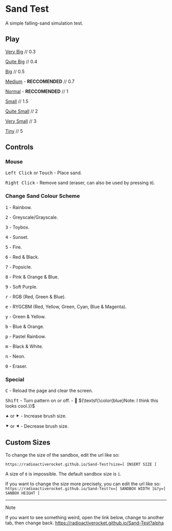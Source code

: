 # Sand Test
A simple falling-sand simulation test.

## Play
[Very Big](https://radioactiverocket.github.io/Sand-Test/?size=0.3&brush=50) // 0.3

[Quite Big](https://radioactiverocket.github.io/Sand-Test/?size=0.4&brush=40) // 0.4

[Big](https://radioactiverocket.github.io/Sand-Test/?size=0.5&brush=30) // 0.5

[Medium](https://radioactiverocket.github.io/Sand-Test/?size=0.7&brush=25) - **RECCOMENDED** // 0.7

[Normal](https://radioactiverocket.github.io/Sand-Test/?size=1) - **RECCOMENDED** // 1

[Small](https://radioactiverocket.github.io/Sand-Test/?size=1.5) // 1.5

[Quite Small](https://radioactiverocket.github.io/Sand-Test/?size=2&brush=15) // 2

[Very Small](https://radioactiverocket.github.io/Sand-Test/?size=3&brush=10) // 3

[Tiny](https://radioactiverocket.github.io/Sand-Test/?size=5&brush=3) // 5

## Controls
### Mouse

<kbd>Left Click</kbd> or <kbd>Touch</kbd> - Place sand.

<kbd>Right Click</kbd> - Remove sand (eraser, can also be used by pressing `0`).

### Change Sand Colour Scheme
<kbd>1</kbd> - Rainbow.

<kbd>2</kbd> - Greyscale/Grayscale.

<kbd>3</kbd> - Toybox.

<kbd>4</kbd> - Sunset.

<kbd>5</kbd> - Fire.

<kbd>6</kbd> - Red & Black.

<kbd>7</kbd> - Popsicle.

<kbd>8</kbd> - Pink & Orange & Blue.

<kbd>9</kbd> - Soft Purple.

<kbd>r</kbd> - RGB (Red, Green & Blue).

<kbd>e</kbd> - RYGCBM (Red, Yellow, Green, Cyan, Blue & Magenta).

<kbd>y</kbd> - Green & Yellow.

<kbd>b</kbd> - Blue & Orange.

<kbd>p</kbd> - Pastel Rainbow.

<kbd>m</kbd> - Black & White.

<kbd>n</kbd> - Neon.

<kbd>0</kbd> - Eraser.

### Special

<kbd>C</kbd> - Reload the page and clear the screen.

<kbd>Shift</kbd> - Turn pattern on or off. - 🔵
${\textsf{\color{blue}Note: I think this looks cool.}}$

<kbd>⯅</kbd> or <kbd>⯈</kbd> - Increase brush size.

<kbd>⯆</kbd> or <kbd>⯇</kbd> - Decrease brush size.

 ## Custom Sizes
 To change the size of the sandbox, edit the url like so:
 
 `https://radioactiverocket.github.io/Sand-Test?size=[ INSERT SIZE ]`
 
 A size of `0` is impossible.
 The default sandbox size is `1`.
 
 If you want to change the size more precisely, you can edit the url like so: 
 `https://radioactiverocket.github.io/Sand-Test?x=[ SANDBOX WIDTH ]&?y=[ SANBOX HEIGHT ]`

<hr>

> [!NOTE]
> If you want to see something weird, open the link below, change to another tab, then change back.
> https://radioactiverocket.github.io/Sand-Test?alpha
 
